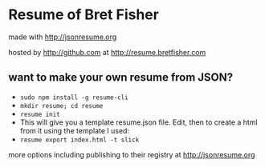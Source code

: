 Resume of Bret Fisher
=====================

made with http://jsonresume.org

hosted by http://github.com at http://resume.bretfisher.com

## want to make your own resume from JSON?

* `sudo npm install -g resume-cli`
* `mkdir resume; cd resume`
* `resume init`
* This will give you a template resume.json file. Edit, then to create a html from it using the template I used:
* `resume export index.html -t slick`

more options including publishing to their registry at http://jsonresume.org
